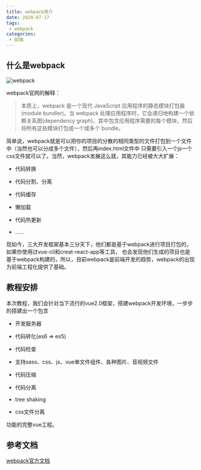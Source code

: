 ```yaml
---
title: webpack简介
date: 2020-07-17
tags:
 - webpack
categories:
 - 前端
---
```


## 什么是webpack

![webpack](~@Webpack/images/webpack1.png)

webpack官网的解释：

> 本质上，webpack 是一个现代 JavaScript 应用程序的静态模块打包器(module bundler)。当 webpack 处理应用程序时，它会递归地构建一个依赖关系图(dependency graph)，其中包含应用程序需要的每个模块，然后将所有这些模块打包成一个或多个 bundle。

简单说，webpack就是可以把你的项目的分散的相同类型的文件打包到一个文件中（当然也可以分成多个文件），然后再index.html文件中
只需要引入一个js一个css文件就可以了。当然，webpack发展这么就，其能力已经被大大扩展：

* 代码转换

* 代码分割、分离

* 代码缓存

* 懒加载

* 代码热更新

* ......

现如今，三大开发框架基本三分天下，他们都是基于webpack进行项目打包的，如果你使用过vue-cli和creat-react-app等工具，
也会发现他们生成的项目也是基于webpack构建的，所以，目前webpack是前端开发的趋势，webpack的出现为前端工程化提供了基础。

## 教程安排

本次教程，我们会针对当下流行的vue2.0框架，搭建webpack开发环境，一步步的搭建出一个包含

* 开发服务器

* 代码转化(es6 => es5)

* 代码检查

* 支持sass、css、js、vue单文件组件、各种图片、音视频文件

* 代码压缩

* 代码分离

* tree shaking

* css文件分离

功能的完整vue工程。

## 参考文档

[webpack官方文档](https://webpack.docschina.org/)


